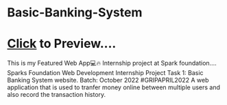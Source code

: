 # Basic-Banking-System

# <a href="https://rahul369-v.github.io/Basic-Banking-System/">Click</a> to Preview....

This is my Featured Web App💻🔥 Internship project at Spark foundation....
<br>
Sparks Foundation Web Development Internship Project Task 1: Basic Banking System website. Batch: October 2022 #GRIPAPRIL2022 A web application that is used to tranfer money online between multiple users and also record the transaction history.
